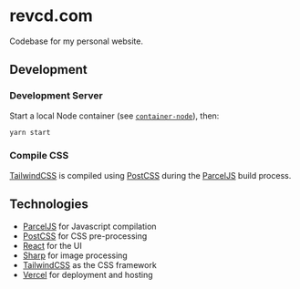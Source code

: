 # revcd.com

Codebase for my personal website.

## Development

### Development Server

Start a local Node container (see [`container-node`](https://github.com/revett/dotfiles/blob/main/.aliases)), then:

```bash
yarn start
```

### Compile CSS

[TailwindCSS](https://github.com/tailwindlabs/tailwindcss) is compiled using
[PostCSS](https://github.com/postcss/postcss) during the
[ParcelJS](https://github.com/parcel-bundler/parcel) build process.

## Technologies

- [ParcelJS](https://github.com/parcel-bundler/parcel) for Javascript
  compilation
- [PostCSS](https://github.com/postcss/postcss) for CSS pre-processing
- [React](https://github.com/facebook/react) for the UI
- [Sharp](https://github.com/lovell/sharp) for image processing
- [TailwindCSS](https://github.com/tailwindlabs/tailwindcss) as the CSS
  framework
- [Vercel](https://github.com/vercel/vercel) for deployment and hosting
